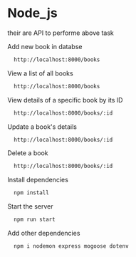 # Node_js

their are API to performe above task 

Add new book in databse 
```bash
  http://localhost:8000/books
```
View a list of all books
```bash
  http://localhost:8000/books
```
View details of a specific book by its ID
```bash
  http://localhost:8000/books/:id
```
Update a book's details
```bash
  http://localhost:8000/books/:id
```
Delete a book
```bash
  http://localhost:8000/books/:id
```




Install dependencies

```bash
  npm install
```

Start the server

```bash
  npm run start
```

Add other dependencies
```bash
  npm i nodemon express mogoose dotenv 
```
